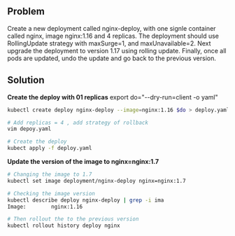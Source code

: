 ## **Problem**
Create a new deployment called nginx-deploy, with one signle container called nginx, image nginx:1.16 and 4 replicas. The deployment should use RollingUpdate strategy with maxSurge=1, and maxUnavailable=2.
Next upgrade the deployment to version 1.17 using rolling update.
Finally, once all pods are updated, undo the update and go back to the previous version.


## Solution

**Create the deploy with 01 replicas**
export do="--dry-run=client -o yaml"
```bash
kubectl create deploy nginx-deploy --image=nginx:1.16 $do > deploy.yaml

# Add replicas = 4 , add strategy of rollback
vim depoy.yaml

# Create the deploy
kubect apply -f deploy.yaml
```

**Update the version of the image to nginx=nginx:1.7**
```bash
# Changing the image to 1.7
kubectl set image deployment/nginx-deploy nginx=nginx:1.7

# Checking the image version
kubectl describe deploy nginx-deploy | grep -i ima
Image:        nginx:1.16

# Then rollout the to the previous version
kubectl rollout history deploy nginx
```